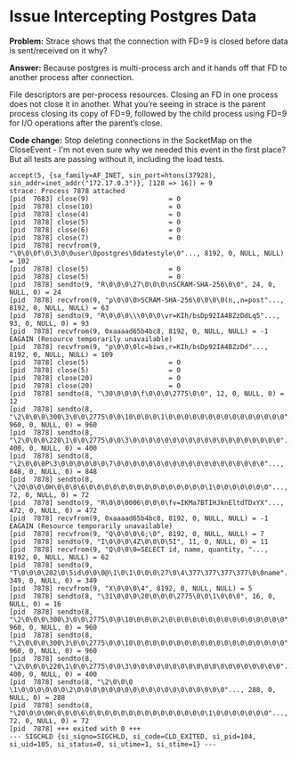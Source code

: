 # Issue Intercepting Postgres Data

**Problem:** Strace shows that the connection with FD=9 is closed before data is sent/received on it why?

**Answer:** Because postgres is multi-process arch and it hands off that FD to another process after connection.

File descriptors are per-process resources. Closing an FD in one process does not close it in another. What you’re seeing in strace is the parent process closing its copy of FD=9, followed by the child process using FD=9 for I/O operations after the parent’s close.

**Code change:** Stop deleting connections in the SocketMap on the CloseEvent - I'm not even sure why we needed this event in the first place? But all tests are passing without it, including the load tests.

```
accept(5, {sa_family=AF_INET, sin_port=htons(37928), sin_addr=inet_addr("172.17.0.3")}, [128 => 16]) = 9
strace: Process 7878 attached
[pid  7683] close(9)                    = 0
[pid  7878] close(10)                   = 0
[pid  7878] close(4)                    = 0
[pid  7878] close(5)                    = 0
[pid  7878] close(6)                    = 0
[pid  7878] close(7)                    = 0
[pid  7878] recvfrom(9, "\0\0\0f\0\3\0\0user\0postgres\0datestyle\0"..., 8192, 0, NULL, NULL) = 102
[pid  7878] close(5)                    = 0
[pid  7878] close(5)                    = 0
[pid  7878] sendto(9, "R\0\0\0\27\0\0\0\nSCRAM-SHA-256\0\0", 24, 0, NULL, 0) = 24
[pid  7878] recvfrom(9, "p\0\0\0>SCRAM-SHA-256\0\0\0\0(n,,n=post"..., 8192, 0, NULL, NULL) = 63
[pid  7878] sendto(9, "R\0\0\0\\\0\0\0\vr=KIh/bsDp92IA4BZzDdLq5"..., 93, 0, NULL, 0) = 93
[pid  7878] recvfrom(9, 0xaaaad65b4bc8, 8192, 0, NULL, NULL) = -1 EAGAIN (Resource temporarily unavailable)
[pid  7878] recvfrom(9, "p\0\0\0lc=biws,r=KIh/bsDp92IA4BZzDd"..., 8192, 0, NULL, NULL) = 109
[pid  7878] close(5)                    = 0
[pid  7878] close(5)                    = 0
[pid  7878] close(20)                   = 0
[pid  7878] close(20)                   = 0
[pid  7878] sendto(8, "\30\0\0\0\f\0\0\0\2775\0\0", 12, 0, NULL, 0) = 12
[pid  7878] sendto(8, "\2\0\0\0\300\3\0\0\2775\0\0\10\0\0\0\1\0\0\0\0\0\0\0\0\0\0\0\0\0\0\0"..., 960, 0, NULL, 0) = 960
[pid  7878] sendto(8, "\2\0\0\0\220\1\0\0\2775\0\0\3\0\0\0\0\0\0\0\0\0\0\0\0\0\0\0\0\0\0\0"..., 400, 0, NULL, 0) = 400
[pid  7878] sendto(8, "\2\0\0\0P\3\0\0\0\0\0\0\7\0\0\0\0\0\0\0\0\0\0\0\0\0\0\0\0\0\0\0"..., 848, 0, NULL, 0) = 848
[pid  7878] sendto(8, "\20\0\0\0H\0\0\0\6\0\0\0\0\0\0\0\0\0\0\0\0\0\0\0\1\0\0\0\0\0\0\0"..., 72, 0, NULL, 0) = 72
[pid  7878] sendto(9, "R\0\0\0006\0\0\0\fv=IKMa7BTIHJknEltdTDxYX"..., 472, 0, NULL, 0) = 472
[pid  7878] recvfrom(9, 0xaaaad65b4bc8, 8192, 0, NULL, NULL) = -1 EAGAIN (Resource temporarily unavailable)
[pid  7878] recvfrom(9, "Q\0\0\0\6;\0", 8192, 0, NULL, NULL) = 7
[pid  7878] sendto(9, "I\0\0\0\4Z\0\0\0\5I", 11, 0, NULL, 0) = 11
[pid  7878] recvfrom(9, "Q\0\0\0=SELECT id, name, quantity, "..., 8192, 0, NULL, NULL) = 62
[pid  7878] sendto(9, "T\0\0\0\202\0\5id\0\0\0@\1\0\1\0\0\0\27\0\4\377\377\377\377\0\0name"..., 349, 0, NULL, 0) = 349
[pid  7878] recvfrom(9, "X\0\0\0\4", 8192, 0, NULL, NULL) = 5
[pid  7878] sendto(8, "\31\0\0\0\20\0\0\0\2775\0\0\1\0\0\0", 16, 0, NULL, 0) = 16
[pid  7878] sendto(8, "\2\0\0\0\300\3\0\0\2775\0\0\10\0\0\0\2\0\0\0\0\0\0\0\0\0\0\0\0\0\0\0"..., 960, 0, NULL, 0) = 960
[pid  7878] sendto(8, "\2\0\0\0\300\3\0\0\2775\0\0\10\0\0\0\0\0\0\0\0\0\0\0\0\0\0\0\0\0\0\0"..., 960, 0, NULL, 0) = 960
[pid  7878] sendto(8, "\2\0\0\0\220\1\0\0\2775\0\0\3\0\0\0\0\0\0\0\0\0\0\0\0\0\0\0\0\0\0\0"..., 400, 0, NULL, 0) = 400
[pid  7878] sendto(8, "\2\0\0\0 \1\0\0\0\0\0\0\2\0\0\0\0\0\0\0\0\0\0\0\0\0\0\0\0\0\0\0"..., 288, 0, NULL, 0) = 288
[pid  7878] sendto(8, "\20\0\0\0H\0\0\0\6\0\0\0\0\0\0\0\0\0\0\0\0\0\0\0\1\0\0\0\0\0\0\0"..., 72, 0, NULL, 0) = 72
[pid  7878] +++ exited with 0 +++
--- SIGCHLD {si_signo=SIGCHLD, si_code=CLD_EXITED, si_pid=104, si_uid=105, si_status=0, si_utime=1, si_stime=1} ---
```
